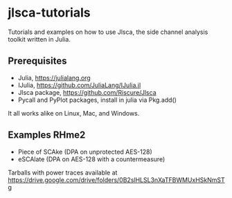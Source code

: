 # jlsca-tutorials
Tutorials and examples on how to use Jlsca, the side channel analysis toolkit written in Julia.

## Prerequisites

* Julia, https://julialang.org
* IJulia, https://github.com/JuliaLang/IJulia.jl
* Jlsca package, https://github.com/Riscure/Jlsca
* Pycall and PyPlot packages, install in julia via Pkg.add()

It all works alike on Linux, Mac, and Windows.

## Examples RHme2

* Piece of SCAke (DPA on unprotected AES-128)
* eSCAlate (DPA on AES-128 with a countermeasure)

Tarballs with power traces available at https://drive.google.com/drive/folders/0B2slHLSL3nXaTFBWMUxHSkNmSTg
